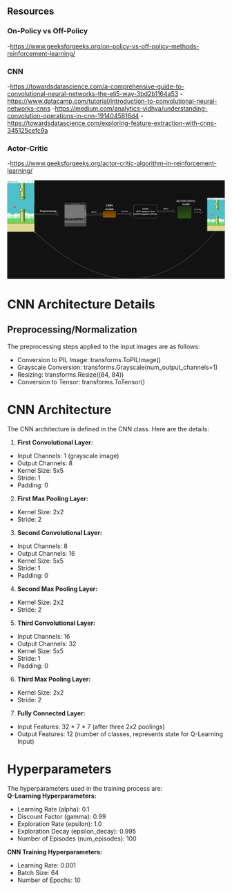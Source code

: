 
## Resources
### On-Policy vs Off-Policy
-https://www.geeksforgeeks.org/on-policy-vs-off-policy-methods-reinforcement-learning/
### CNN
-https://towardsdatascience.com/a-comprehensive-guide-to-convolutional-neural-networks-the-eli5-way-3bd2b1164a53
-https://www.datacamp.com/tutorial/introduction-to-convolutional-neural-networks-cnns
-https://medium.com/analytics-vidhya/understanding-convolution-operations-in-cnn-1914045816d4
-https://towardsdatascience.com/exploring-feature-extraction-with-cnns-345125cefc9a
### Actor-Critic
-https://www.geeksforgeeks.org/actor-critic-algorithm-in-reinforcement-learning/

![Flappy Bird CNN QLearning Diagram](Flappy_Bird_CNN_QLearning.drawio.png)

# CNN Architecture Details
## Preprocessing/Normalization
The preprocessing steps applied to the input images are as follows:  
- Conversion to PIL Image: transforms.ToPILImage()
- Grayscale Conversion: transforms.Grayscale(num_output_channels=1)
- Resizing: transforms.Resize((84, 84))
- Conversion to Tensor: transforms.ToTensor()

# CNN Architecture
The CNN architecture is defined in the CNN class. Here are the details:  
1. **First Convolutional Layer:**
- Input Channels: 1 (grayscale image)
- Output Channels: 8
- Kernel Size: 5x5
- Stride: 1
- Padding: 0
2. **First Max Pooling Layer:**
- Kernel Size: 2x2
- Stride: 2
3. **Second Convolutional Layer:**  
- Input Channels: 8
- Output Channels: 16
- Kernel Size: 5x5
- Stride: 1
- Padding: 0
4. **Second Max Pooling Layer:**  
- Kernel Size: 2x2
- Stride: 2
5. **Third Convolutional Layer:**  
- Input Channels: 16
- Output Channels: 32
- Kernel Size: 5x5
- Stride: 1
- Padding: 0
6. **Third Max Pooling Layer:**  
- Kernel Size: 2x2
- Stride: 2
7. **Fully Connected Layer:**  
- Input Features: 32 * 7 * 7 (after three 2x2 poolings)
- Output Features: 12 (number of classes, represents state for Q-Learning Input)

# Hyperparameters
The hyperparameters used in the training process are:  
**Q-Learning Hyperparameters:**  
- Learning Rate (alpha): 0.1
- Discount Factor (gamma): 0.99
- Exploration Rate (epsilon): 1.0
- Exploration Decay (epsilon_decay): 0.995
- Number of Episodes (num_episodes): 100
  
**CNN Training Hyperparameters:**  
- Learning Rate: 0.001
- Batch Size: 64
- Number of Epochs: 10
